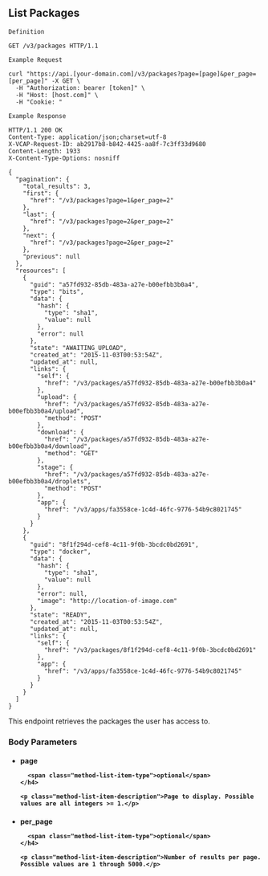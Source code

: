 ## List Packages

```
Definition
```

```http
GET /v3/packages HTTP/1.1
```

```
Example Request
```

```shell
curl "https://api.[your-domain.com]/v3/packages?page=[page]&per_page=[per_page]" -X GET \
  -H "Authorization: bearer [token]" \
  -H "Host: [host.com]" \
  -H "Cookie: "
```

```
Example Response
```

```http
HTTP/1.1 200 OK
Content-Type: application/json;charset=utf-8
X-VCAP-Request-ID: ab2917b8-b842-4425-aa8f-7c3ff33d9680
Content-Length: 1933
X-Content-Type-Options: nosniff

{
  "pagination": {
    "total_results": 3,
    "first": {
      "href": "/v3/packages?page=1&per_page=2"
    },
    "last": {
      "href": "/v3/packages?page=2&per_page=2"
    },
    "next": {
      "href": "/v3/packages?page=2&per_page=2"
    },
    "previous": null
  },
  "resources": [
    {
      "guid": "a57fd932-85db-483a-a27e-b00efbb3b0a4",
      "type": "bits",
      "data": {
        "hash": {
          "type": "sha1",
          "value": null
        },
        "error": null
      },
      "state": "AWAITING_UPLOAD",
      "created_at": "2015-11-03T00:53:54Z",
      "updated_at": null,
      "links": {
        "self": {
          "href": "/v3/packages/a57fd932-85db-483a-a27e-b00efbb3b0a4"
        },
        "upload": {
          "href": "/v3/packages/a57fd932-85db-483a-a27e-b00efbb3b0a4/upload",
          "method": "POST"
        },
        "download": {
          "href": "/v3/packages/a57fd932-85db-483a-a27e-b00efbb3b0a4/download",
          "method": "GET"
        },
        "stage": {
          "href": "/v3/packages/a57fd932-85db-483a-a27e-b00efbb3b0a4/droplets",
          "method": "POST"
        },
        "app": {
          "href": "/v3/apps/fa3558ce-1c4d-46fc-9776-54b9c8021745"
        }
      }
    },
    {
      "guid": "8f1f294d-cef8-4c11-9f0b-3bcdc0bd2691",
      "type": "docker",
      "data": {
        "hash": {
          "type": "sha1",
          "value": null
        },
        "error": null,
        "image": "http://location-of-image.com"
      },
      "state": "READY",
      "created_at": "2015-11-03T00:53:54Z",
      "updated_at": null,
      "links": {
        "self": {
          "href": "/v3/packages/8f1f294d-cef8-4c11-9f0b-3bcdc0bd2691"
        },
        "app": {
          "href": "/v3/apps/fa3558ce-1c4d-46fc-9776-54b9c8021745"
        }
      }
    }
  ]
}
```

This endpoint retrieves the packages the user has access to.

### Body Parameters

<ul class="method-list-group">
  <li class="method-list-item">
    <h4 class="method-list-item-label">
      page

      <span class="method-list-item-type">optional</span>
    </h4>

    <p class="method-list-item-description">Page to display. Possible values are all integers >= 1.</p>
  </li>
  <li class="method-list-item">
    <h4 class="method-list-item-label">
      per_page

      <span class="method-list-item-type">optional</span>
    </h4>

    <p class="method-list-item-description">Number of results per page. Possible values are 1 through 5000.</p>
  </li>
</ul>
